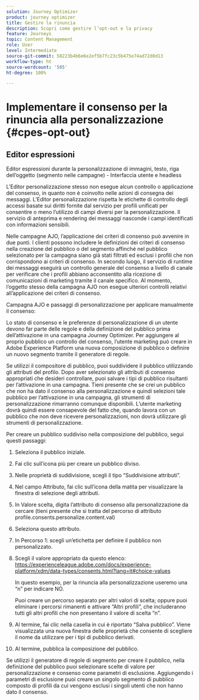 ```yaml
---
solution: Journey Optimizer
product: journey optimizer
title: Gestire la rinuncia
description: Scopri come gestire l’opt-out e la privacy
feature: Journeys
topic: Content Management
role: User
level: Intermediate
source-git-commit: 58223b4b6e6e2ef5b7fc23c5b475e74ad72d0d13
workflow-type: ht
source-wordcount: '585'
ht-degree: 100%

---
```


# Implementare il consenso per la rinuncia alla personalizzazione {#cpes-opt-out}


## Editor espressioni

Editor espressioni durante la personalizzazione di immagini, testo, riga dell’oggetto (segmento nelle campagne) - Interfaccia utente e headless

L’Editor personalizzazione stesso non esegue alcun controllo o applicazione del consenso, in quanto non è coinvolto nelle azioni di consegna dei messaggi. L’Editor personalizzazione rispetta le etichette di controllo degli accessi basate sui diritti fornite dal servizio per profili unificati per consentire o meno l’utilizzo di campi diversi per la personalizzazione. Il servizio di anteprima e rendering dei messaggi nasconde i campi identificati con informazioni sensibili.

Nelle campagne AJO, l’applicazione dei criteri di consenso può avvenire in due punti. I clienti possono includere le definizioni dei criteri di consenso nella creazione del pubblico o del segmento affinché nel pubblico selezionato per la campagna siano già stati filtrati ed esclusi i profili che non corrispondono ai criteri di consenso. In secondo luogo, il servizio di runtime dei messaggi eseguirà un controllo generale del consenso a livello di canale per verificare che i profili abbiano acconsentito alla ricezione di comunicazioni di marketing tramite il canale specifico. Al momento, l’oggetto stesso della campagna AJO non esegue ulteriori controlli relativi all’applicazione dei criteri di consenso.

Campagna AJO e passaggi di personalizzazione per applicare manualmente il consenso:

Lo stato di consenso e le preferenze di personalizzazione di un utente devono far parte delle regole e della definizione del pubblico prima dell’attivazione in una campagna Journey Optimizer. Per aggiungere al proprio pubblico un controllo del consenso, l’utente marketing può creare in Adobe Experience Platform una nuova composizione di pubblico o definire un nuovo segmento tramite il generatore di regole.

Se utilizzi il compositore di pubblico, puoi suddividere il pubblico utilizzando gli attributi del profilo. Dopo aver selezionato gli attributi di consenso appropriati che desideri controllare, puoi salvare i tipi di pubblico risultanti per l’attivazione in una campagna. Tieni presente che se crei un pubblico che non ha dato il consenso alla personalizzazione e quindi selezioni tale pubblico per l’attivazione in una campagna, gli strumenti di personalizzazione rimarranno comunque disponibili. L’utente marketing dovrà quindi essere consapevole del fatto che, quando lavora con un pubblico che non deve ricevere personalizzazioni, non dovrà utilizzare gli strumenti di personalizzazione.

Per creare un pubblico suddiviso nella composizione del pubblico, segui questi passaggi:

1. Seleziona il pubblico iniziale.

1. Fai clic sull’icona più per creare un pubblico diviso.

1. Nelle proprietà di suddivisione, scegli il tipo “Suddivisione attributi”.

1. Nel campo Attributo, fai clic sull’icona della matita per visualizzare la finestra di selezione degli attributi.

1. In Valore scelta, digita l’attributo di consenso alla personalizzazione da cercare (tieni presente che si tratta del percorso di attributo profile.consents.personalize.content.val)

1. Seleziona questo attributo.

1. In Percorso 1: scegli un’etichetta per definire il pubblico non personalizzato.

1. Scegli il valore appropriato da questo elenco: https://experienceleague.adobe.com/docs/experience-platform/xdm/data-types/consents.html?lang=it#choice-values

   In questo esempio, per la rinuncia alla personalizzazione useremo una “n” per indicare NO.

   Puoi creare un percorso separato per altri valori di scelta; oppure puoi eliminare i percorsi rimanenti e attivare “Altri profili”, che includeranno tutti gli altri profili che non presentano il valore di scelta “n”.

1. Al termine, fai clic nella casella in cui è riportato “Salva pubblico”. Viene visualizzata una nuova finestra delle proprietà che consente di scegliere il nome da utilizzare per i tipi di pubblico derivati.

1. Al termine, pubblica la composizione del pubblico.

Se utilizzi il generatore di regole di segmento per creare il pubblico, nella definizione del pubblico puoi selezionare scelte di valore per personalizzazione e consenso come parametri di esclusione. Aggiungendo i parametri di esclusione puoi creare un singolo segmento di pubblico composto di profili da cui vengono esclusi i singoli utenti che non hanno dato il consenso.
